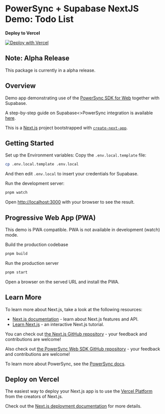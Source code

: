 # PowerSync + Supabase NextJS Demo: Todo List 

**Deploy to Vercel**

[![Deploy with Vercel](https://vercel.com/button)](https://vercel.com/new/clone?repository-url=https%3A%2F%2Fgithub.com%2Fpowersync-ja%2Fpowersync-supabase-vercel-todolist-demo&project-name=powersync-supabase-vercel-demo&repository-name=powersync-supabase-vercel-demo&demo-title=PowerSync%20NextJS%20App&demo-description=NextJS%20offline-first%20demo%20using%20Supabase%20and%20PowerSync&demo-url=https%3A%2F%2Fgithub.com%2Fpowersync-ja%2Fpowersync-supabase-vercel-todolist-demo&demo-image=https%3A%2F%2Fuploads-ssl.webflow.com%2F651d89402147985dc475ff48%2F655dc65e63f0529b22e92a3b_img-ja-powersync-logo-vercel-001.png)

## Note: Alpha Release

This package is currently in a alpha release.

## Overview

Demo app demonstrating use of the [PowerSync SDK for Web](https://www.npmjs.com/package/@journeyapps/powersync-sdk-web) together with Supabase.

A step-by-step guide on Supabase<>PowerSync integration is available [here](https://docs.powersync.co/integration-guides/supabase).

This is a [Next.js](https://nextjs.org/) project bootstrapped with [`create-next-app`](https://github.com/vercel/next.js/tree/canary/packages/create-next-app).

## Getting Started

Set up the Environment variables: Copy the `.env.local.template` file:

```bash
cp .env.local.template .env.local
```

And then edit `.env.local` to insert your credentials for Supabase.

Run the development server:

```bash
pnpm watch
```

Open [http://localhost:3000](http://localhost:3000) with your browser to see the result.

## Progressive Web App (PWA)

This demo is PWA compatible. PWA is not available in development (watch) mode.

Build the production codebase

```bash
pnpm build
```

Run the production server

```bash
pnpm start
```

Open a browser on the served URL and install the PWA.

## Learn More

To learn more about Next.js, take a look at the following resources:

- [Next.js documentation](https://nextjs.org/docs) - learn about Next.js features and API.
- [Learn Next.js](https://nextjs.org/learn) - an interactive Next.js tutorial.

You can check out [the Next.js GitHub repository](https://github.com/vercel/next.js/) - your feedback and contributions are welcome!

Also check out [the PowerSync Web SDK GitHub repository](https://github.com/powersync-ja/powersync-web-sdk) - your feedback and contributions are welcome!

To learn more about PowerSync, see the [PowerSync docs](https://docs.powersync.com).

## Deploy on Vercel

The easiest way to deploy your Next.js app is to use the [Vercel Platform](https://vercel.com/new?utm_medium=default-template&filter=next.js&utm_source=create-next-app&utm_campaign=create-next-app-readme) from the creators of Next.js.

Check out the [Next.js deployment documentation](https://nextjs.org/docs/deployment) for more details.
